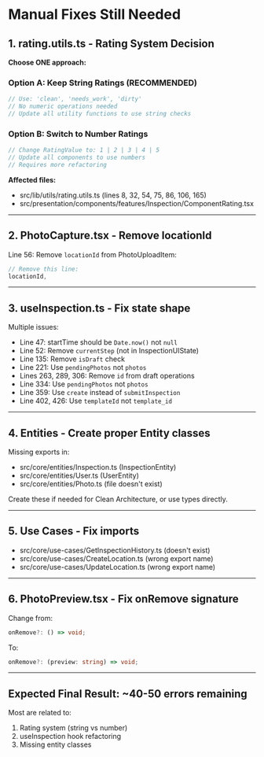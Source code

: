 # Manual Fixes Still Needed

## 1. rating.utils.ts - Rating System Decision

**Choose ONE approach:**

### Option A: Keep String Ratings (RECOMMENDED)
```typescript
// Use: 'clean', 'needs_work', 'dirty'
// No numeric operations needed
// Update all utility functions to use string checks
```

### Option B: Switch to Number Ratings
```typescript
// Change RatingValue to: 1 | 2 | 3 | 4 | 5
// Update all components to use numbers
// Requires more refactoring
```

**Affected files:**
- src/lib/utils/rating.utils.ts (lines 8, 32, 54, 75, 86, 106, 165)
- src/presentation/components/features/Inspection/ComponentRating.tsx

---

## 2. PhotoCapture.tsx - Remove locationId

Line 56: Remove `locationId` from PhotoUploadItem:
```typescript
// Remove this line:
locationId,
```

---

## 3. useInspection.ts - Fix state shape

Multiple issues:
- Line 47: startTime should be `Date.now()` not `null`
- Line 52: Remove `currentStep` (not in InspectionUIState)
- Line 135: Remove `isDraft` check
- Line 221: Use `pendingPhotos` not `photos`
- Lines 263, 289, 306: Remove `id` from draft operations
- Line 334: Use `pendingPhotos` not `photos`
- Line 359: Use `create` instead of `submitInspection`
- Line 402, 426: Use `templateId` not `template_id`

---

## 4. Entities - Create proper Entity classes

Missing exports in:
- src/core/entities/Inspection.ts (InspectionEntity)
- src/core/entities/User.ts (UserEntity)
- src/core/entities/Photo.ts (file doesn't exist)

Create these if needed for Clean Architecture, or use types directly.

---

## 5. Use Cases - Fix imports

- src/core/use-cases/GetInspectionHistory.ts (doesn't exist)
- src/core/use-cases/CreateLocation.ts (wrong export name)
- src/core/use-cases/UpdateLocation.ts (wrong export name)

---

## 6. PhotoPreview.tsx - Fix onRemove signature

Change from:
```typescript
onRemove?: () => void;
```

To:
```typescript
onRemove?: (preview: string) => void;
```

---

## Expected Final Result: ~40-50 errors remaining
Most are related to:
1. Rating system (string vs number)
2. useInspection hook refactoring
3. Missing entity classes

